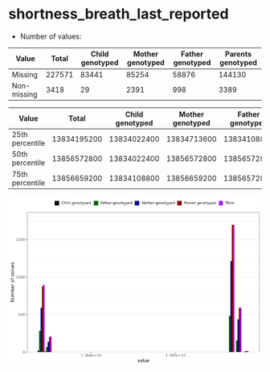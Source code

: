 # shortness_breath_last_reported
- Number of values:

| Value | Total | Child genotyped | Mother genotyped | Father genotyped | Parents genotyped |
| ----- | ----- | --------------- | ---------------- | ---------------- |---------------- |
| Missing | 227571 | 83441 | 85254 | 58876 | 144130 |
| Non-missing | 3418 | 29 | 2391 | 998 | 3389 |

| Value | Total | Child genotyped | Mother genotyped | Father genotyped | Parents genotyped |
| ----- | ----- | --------------- | ---------------- | ---------------- |---------------- |
| 25th percentile | 13834195200 | 13834022400 | 13834713600 | 13834108800 | 13834195200 |
| 50th percentile | 13856572800 | 13834022400 | 13856572800 | 13856572800 | 13856572800 |
| 75th percentile | 13856659200 | 13834108800 | 13856659200 | 13856572800 | 13856659200 |



![](shortness_breath_last_reported_n.png)



